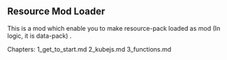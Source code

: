 ## Resource Mod Loader

This is a mod which enable you to make resource-pack loaded as mod (In logic, it is data-pack) .

Chapters:
1_get_to_start.md
2_kubejs.md
3_functions.md